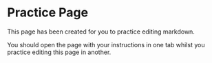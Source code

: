 # Practice Page

This page has been created for you to practice editing markdown. 

You should open the page with your instructions in one tab whilst you practice editing this page in another.
